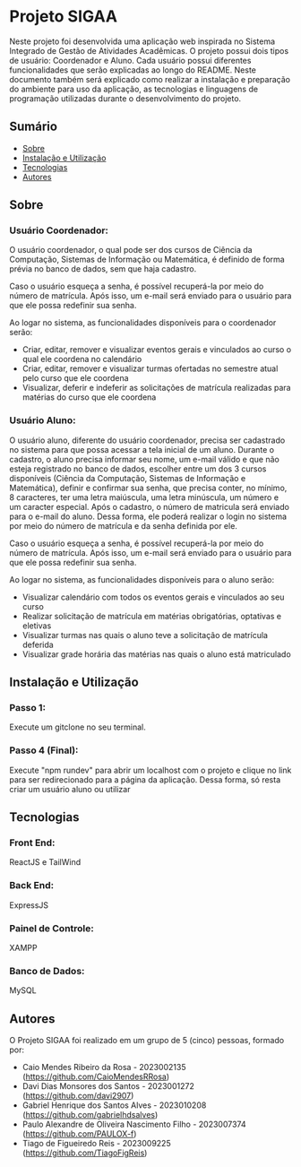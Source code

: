 # Projeto SIGAA
Neste projeto foi desenvolvida uma aplicação web inspirada no Sistema Integrado de Gestão de Atividades Acadêmicas. O projeto possui dois tipos de usuário: Coordenador e Aluno.
Cada usuário possui diferentes funcionalidades que serão explicadas ao longo do README. Neste documento também será explicado como realizar a instalação e preparação do ambiente
para uso da aplicação, as tecnologias e linguagens de programação utilizadas durante o desenvolvimento do projeto.

## Sumário
- [Sobre](#sobre)
- [Instalação e Utilização](#instalacao)
- [Tecnologias](#tecnologias)
- [Autores](#autores)

## Sobre

### Usuário Coordenador:
O usuário coordenador, o qual pode ser dos cursos de Ciência da Computação, Sistemas de Informação ou Matemática, é definido de forma prévia no banco de dados, sem que haja cadastro.

Caso o usuário esqueça a senha, é possível recuperá-la por meio do número de matrícula. Após isso, um e-mail será enviado para o usuário para que ele possa redefinir sua senha.

Ao logar no sistema, as funcionalidades disponíveis para o coordenador serão:
- Criar, editar, remover e visualizar eventos gerais e vinculados ao curso o qual ele coordena no calendário
- Criar, editar, remover e visualizar turmas ofertadas no semestre atual pelo curso que ele coordena
- Visualizar, deferir e indeferir as solicitações de matrícula realizadas para matérias do curso que ele coordena

### Usuário Aluno:
O usuário aluno, diferente do usuário coordenador, precisa ser cadastrado no sistema para que possa acessar a tela inicial de um aluno. Durante o cadastro, o aluno precisa informar
seu nome, um e-mail válido e que não esteja registrado no banco de dados, escolher entre um dos 3 cursos disponíveis (Ciência da Computação, Sistemas de Informação e Matemática),
definir e confirmar sua senha, que precisa conter, no mínimo, 8 caracteres, ter uma letra maiúscula, uma letra minúscula, um número e um caracter especial. Após o cadastro, 
o número de matricula será enviado para o e-mail do aluno. Dessa forma, ele poderá realizar o login no sistema por meio do número de matrícula e da senha definida por ele.

Caso o usuário esqueça a senha, é possível recuperá-la por meio do número de matrícula. Após isso, um e-mail será enviado para o usuário para que ele possa redefinir sua senha.

Ao logar no sistema, as funcionalidades disponíveis para o aluno serão:
- Visualizar calendário com todos os eventos gerais e vinculados ao seu curso
- Realizar solicitação de matrícula em matérias obrigatórias, optativas e eletivas
- Visualizar turmas nas quais o aluno teve a solicitação de matrícula deferida
- Visualizar grade horária das matérias nas quais o aluno está matriculado

## Instalação e Utilização
### Passo 1:
Execute um gitclone no seu terminal.

### Passo 4 (Final):
Execute "npm rundev" para abrir um localhost com o projeto e clique no link para ser redirecionado para a página da aplicação. Dessa forma, só resta criar um usuário aluno ou
utilizar 

## Tecnologias
### Front End:
ReactJS e TailWind

### Back End:
ExpressJS

### Painel de Controle:
XAMPP

### Banco de Dados:
MySQL

## Autores
O Projeto SIGAA foi realizado em um grupo de 5 (cinco) pessoas, formado por:
- Caio Mendes Ribeiro da Rosa - 2023002135 (https://github.com/CaioMendesRRosa)
- Davi Dias Monsores dos Santos - 2023001272 (https://github.com/davi2907)
- Gabriel Henrique dos Santos Alves - 2023010208 (https://github.com/gabrielhdsalves)
- Paulo Alexandre de Oliveira Nascimento Filho - 2023007374 (https://github.com/PAULOX-f)
- Tiago de Figueiredo Reis - 2023009225 (https://github.com/TiagoFigReis)
